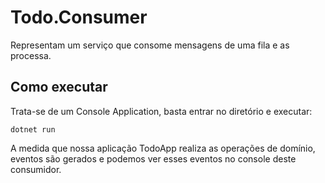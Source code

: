 # Todo.Consumer

Representam um serviço que consome mensagens de uma fila e as processa.

## Como executar

Trata-se de um Console Application, basta entrar no diretório e executar:

```
dotnet run
``` 

A medida que nossa aplicação TodoApp realiza as operações de domínio, eventos são gerados e podemos ver esses eventos no console deste consumidor.